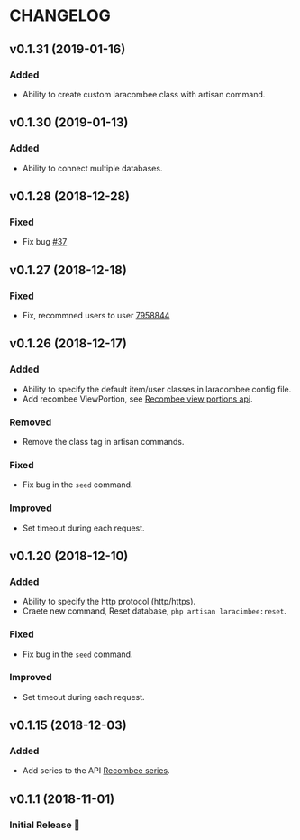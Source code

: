 # CHANGELOG

## v0.1.31 (2019-01-16)

### Added

- Ability to create custom laracombee class with artisan command.

## v0.1.30 (2019-01-13)

### Added

- Ability to connect multiple databases.

## v0.1.28 (2018-12-28)

### Fixed

- Fix bug [#37](https://github.com/amranidev/laracombee/issues/37)

## v0.1.27 (2018-12-18)

### Fixed

- Fix, recommned users to user [7958844](https://github.com/amranidev/laracombee/commit/795884494ff0a83d4191ef2cd50ceb596eee4676)

## v0.1.26 (2018-12-17)

### Added

- Ability to specify the default item/user classes in laracombee config file.
- Add recombee ViewPortion, see [Recombee view portions api](https://docs.recombee.com/api.html#view-portions).

### Removed

- Remove the class tag in artisan commands.

### Fixed

- Fix bug in the `seed` command.

### Improved

- Set timeout during each request.

## v0.1.20 (2018-12-10)

### Added

- Ability to specify the http protocol (http/https).
- Craete new command, Reset database, `php artisan laracimbee:reset`.

### Fixed

- Fix bug in the `seed` command.

### Improved

- Set timeout during each request.

## v0.1.15 (2018-12-03)

### Added

- Add series to the API [Recombee series](https://docs.recombee.com/api.html#series).

## v0.1.1 (2018-11-01)

### Initial Release :tada:
